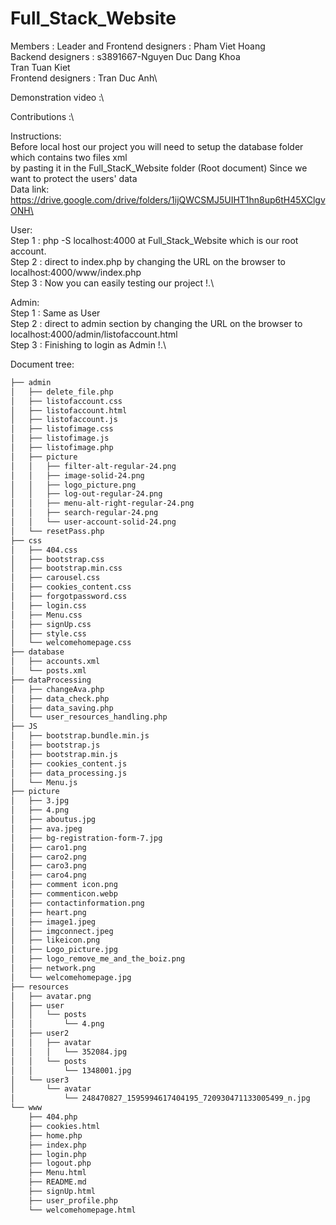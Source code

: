 # Full_Stack_Website
Members : 
Leader and Frontend designers : Pham Viet Hoang\
Backend designers : s3891667-Nguyen Duc Dang Khoa\
                             Tran Tuan Kiet\
Frontend designers : Tran Duc Anh\


Demonstration video :\


Contributions :\



Instructions:\
Before local host our project you will need to setup the database folder which contains two files xml\
by pasting it in the Full_StacK_Website folder (Root document) Since we want to protect the users' data\
Data link:\
https://drive.google.com/drive/folders/1ijQWCSMJ5UIHT1hn8up6tH45XClgvONH\




User: \
Step 1 : php -S localhost:4000 at Full_Stack_Website which is our root account.\
Step 2 : direct to index.php by changing the URL on the browser to localhost:4000/www/index.php\
Step 3 : Now you can easily testing our project !.\

Admin: \
Step 1 : Same as User\
Step 2 : direct to admin section by changing the URL on the browser to localhost:4000/admin/listofaccount.html\
Step 3 : Finishing to login as Admin !.\


Document tree:
```bash
├── admin
│   ├── delete_file.php
│   ├── listofaccount.css
│   ├── listofaccount.html
│   ├── listofaccount.js
│   ├── listofimage.css
│   ├── listofimage.js
│   ├── listofimage.php
│   ├── picture
│   │   ├── filter-alt-regular-24.png
│   │   ├── image-solid-24.png
│   │   ├── logo_picture.png
│   │   ├── log-out-regular-24.png
│   │   ├── menu-alt-right-regular-24.png
│   │   ├── search-regular-24.png
│   │   └── user-account-solid-24.png
│   └── resetPass.php
├── css
│   ├── 404.css
│   ├── bootstrap.css
│   ├── bootstrap.min.css
│   ├── carousel.css
│   ├── cookies_content.css
│   ├── forgotpassword.css
│   ├── login.css
│   ├── Menu.css
│   ├── signUp.css
│   ├── style.css
│   └── welcomehomepage.css
├── database
│   ├── accounts.xml
│   └── posts.xml
├── dataProcessing
│   ├── changeAva.php
│   ├── data_check.php
│   ├── data_saving.php
│   └── user_resources_handling.php
├── JS
│   ├── bootstrap.bundle.min.js
│   ├── bootstrap.js
│   ├── bootstrap.min.js
│   ├── cookies_content.js
│   ├── data_processing.js
│   └── Menu.js
├── picture
│   ├── 3.jpg
│   ├── 4.png
│   ├── aboutus.jpg
│   ├── ava.jpeg
│   ├── bg-registration-form-7.jpg
│   ├── caro1.png
│   ├── caro2.png
│   ├── caro3.png
│   ├── caro4.png
│   ├── comment icon.png
│   ├── commenticon.webp
│   ├── contactinformation.png
│   ├── heart.png
│   ├── image1.jpeg
│   ├── imgconnect.jpeg
│   ├── likeicon.png
│   ├── Logo_picture.jpg
│   ├── logo_remove_me_and_the_boiz.png
│   ├── network.png
│   └── welcomehomepage.jpg
├── resources
│   ├── avatar.png
│   ├── user
│   │   └── posts
│   │       └── 4.png
│   ├── user2
│   │   ├── avatar
│   │   │   └── 352084.jpg
│   │   └── posts
│   │       └── 1348001.jpg
│   └── user3
│       └── avatar
│           └── 248470827_1595994617404195_720930471133005499_n.jpg
└── www
    ├── 404.php
    ├── cookies.html
    ├── home.php
    ├── index.php
    ├── login.php
    ├── logout.php
    ├── Menu.html
    ├── README.md
    ├── signUp.html
    ├── user_profile.php
    └── welcomehomepage.html
```
